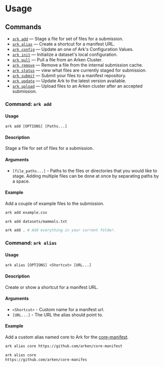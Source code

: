 # Usage
## Commands
- [`ark add`](#command-ark-add) — Stage a file for set of files for a submission.
- [`ark alias`](#command-ark-alias) — Create a shortcut for a manifest URL.
- [`ark config`]() — Update an one of Ark's Configuration Values.
- [`ark init`]() — Initialize a dataset's local configuration.
- [`ark pull`]() — Pull a file from an Arken Cluster.
- [`ark remove`]() — Remove a file from the internal submission cache.
- [`ark status`]() — view what files are currently staged for submission.
- [`ark submit`]() — Submit your files to a manifest repository.
- [`ark update`]() — Update Ark to the latest version available.
- [`ark upload`]() — Upload files to an Arken cluster after an accepted submission.

### Command: `ark add`
#### Usage
```
ark add [OPTIONS] [Paths...]
```

#### Description
Stage a file for set of files for a submission.

#### Arguments
- `[file_paths...]` - Paths to the files or directories that you would like to stage. Adding multiple files can be done at once by separating paths by a space.

#### Example
Add a couple of example files to the submission.

```bash
ark add example.csv

ark add datasets/mammals.txt

ark add . # Add everything in your current folder.
```

### Command: `ark alias`
#### Usage
```
ark alias [OPTIONS] <Shortcut> [URL...]
```

#### Description
Create or show a shortcut for a manifest URL.

#### Arguments
- `<Shortcut>` - Custom name for a manifest url.
- `[URL...]` - The URL the alias should point to.

#### Example
Add a custom alias named core to Ark for the [core-manifest](https://github.com/arken/core-manifest).

```bash
ark alias core https://github.com/arken/core-manifest

ark alias core
https://github.com/arken/core-manifes
```
